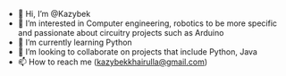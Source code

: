 - 👋 Hi, I’m @Kazybek
- 👀 I’m interested in Computer engineering, robotics to be more specific and passionate about circuitry projects such as Arduino
- 🌱 I’m currently learning Python 
- 💞️ I’m looking to collaborate on projects that include Python, Java
- 📫 How to reach me (kazybekkhairulla@gmail.com)

<!---
Kazybekkh/Kazybekkh is a ✨ special ✨ repository because its `README.md` (this file) appears on your GitHub profile.
You can click the Preview link to take a look at your changes.
--->
